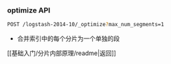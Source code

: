 ### optimize API
```bash
POST /logstash-2014-10/_optimize?max_num_segments=1
```
- 合并索引中的每个分片为一个单独的段

[[基础入门/分片内部原理/readme|返回]]